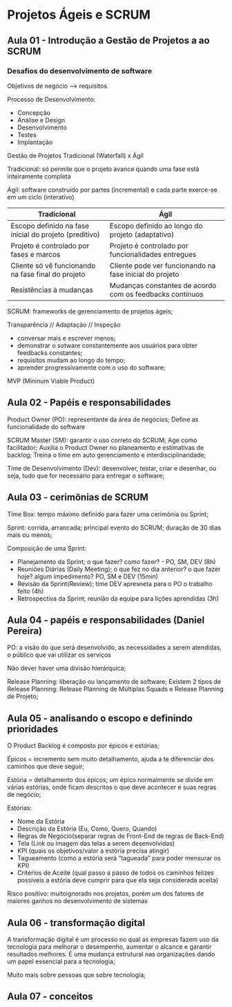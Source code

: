 # Projetos Ágeis e SCRUM

## Aula 01 - Introdução a Gestão de Projetos a ao SCRUM

### Desafios do desenvolvimento de software

Objetivos de negócio —> requisitos

Processo de Desenvolvimento:

- Concepção
- Análise e Design
- Desenvolvimento
- Testes
- Implantação

Gestão de Projetos Tradicional (Waterfall) x Ágil

Tradicional: só permite que o projeto avance quando uma fase está inteiramente completa

Ágil: software construído por partes (incremental) e cada parte exerce-se em um ciclo (interativo)

| Tradicional  | Ágil |
| --- | --- |
| Escopo definido na fase inicial do projeto (preditivo) | Escopo definido ao longo do projeto (adaptativo) |
| Projeto é controlado por fases e marcos | Projeto é controlado por funcionalidades entregues |
| Cliente só vê funcionando na fase final do projeto | Cliente pode ver funcionando na fase inicial do projeto |
| Resistências à mudanças | Mudanças constantes de acordo com os feedbacks contínuos |

SCRUM: frameworks de gerenciamento de projetos ágeis;

Transparência // Adaptação // Inspeção

- conversar mais e escrever menos;
- demonstrar o sotware constantemente aos usuários para obter feedbacks constantes;
- requisitos mudam ao longo do tempo;
- aprender progressivamente com o uso do software;

MVP (Mininum Viable Product)

## Aula 02 - Papéis e responsabilidades

Product Owner (PO): representante da área de negócios; Define as funcionalidade do software

SCRUM Master (SM): garantir o uso correto do SCRUM; Age como facilitador; Auxilia o Product Owner no planeamento e estimativas de backlog; Treina o time em auto gerenciamento e interdisciplinaridade;

Time de Desenvolvimento (Dev): desenvolver, testar, criar e desenhar, ou seja, tudo que for necessário para entregar o software;

## Aula 03 - cerimônias de SCRUM

Time Box: tempo máximo definido para fazer uma cerimônia ou Sprint;

Sprint: corrida, arrancada; principal evento do SCRUM; duração de 30 dias mais ou menos;

Composição de uma Sprint:

- Planejamento da Sprint; o que fazer? como fazer? - PO, SM, DEV (8h)
- Reuniões Diárias (Daily Meeting); o que fez no dia anterior? o que fazer hoje? algum impedimento? PO, SM e DEV (15min)
- Revisão da Sprint(Review); time DEV apresneta para o PO o trabalho feito (4h)
- Retrospectiva da Sprint; reunião da equipe para lições aprendidas (3h)

## Aula 04 - papéis e responsabilidades (Daniel Pereira)

PO: a visão do que será desenvolvido, as necessidades a serem atendidas, o público que vai utilizar os serviços

Não dever haver uma divisão hierárquica;

Release Planning: liberação ou lançamento de software; Existem 2 tipos de Release Planning: Release Planning de Múltiplas Squads e Release Planning de Projeto;

## Aula 05 - analisando o escopo e definindo prioridades

O Product Backlog é composto por épicos e estórias;

Épicos = incremento sem muito detalhamento, ajuda a te diferenciar dos caminhos que deve seguir;

Estória = detalhamento dos épicos; um épico normalmente se divide em várias estórias, onde ficam descritos o que deve acontecer e suas regras de negócio;

Estórias:

- Nome da Estória
- Descrição da Estória (Eu, Como, Quero, Quando)
- Regras de Negócio(separar regras de Front-End de regras de Back-End)
- Tela (Link ou imagem das telas a serem desenvolvidas)
- KPI (quais os objetivos/valor a estória precisa atingir)
- Tagueamento (como a estória será “tagueada” para poder mensurar os KPI)
- Critérios de Aceite (qual passo a passo de todos os caminhos felizes possíveis a estória deve cumprir para que ela seja considerada aceita)

Risco positivo: muitoignorado nos projetos, porém um dos fatores de maiores ganhos no desenvolvimento de sistemas

## Aula 06 - transformação digital

A transformação digital é um processo no qual as empresas fazem uso da tecnologia para melhorar o desempenho, aumentar o alcance e garantir resultados melhores. É uma mudança estrutural nas organizações dando um papel essencial para a tecnologia;

Muito mais sobre pessoas que sobre tecnologia;

## Aula 07 - conceitos
